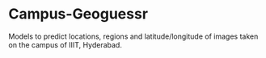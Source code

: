 # Campus-Geoguessr
Models to predict locations, regions and latitude/longitude of images taken on the campus of IIIT, Hyderabad. 

